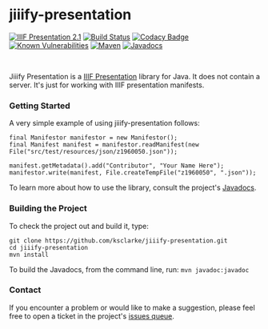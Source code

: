 # jiiify-presentation
[![IIIF Presentation 2.1](https://img.shields.io/badge/IIIF%20Presentation-2.1-brightgreen)](https://iiif.io/api/presentation/2.1/) [![Build Status](https://travis-ci.org/ksclarke/jiiify-presentation.svg)](https://travis-ci.org/ksclarke/jiiify-presentation) [![Codacy Badge](https://api.codacy.com/project/badge/Coverage/a1fb61b809944441bf65e02132383b6d)](https://www.codacy.com/app/ksclarke/jiiify-presentation?utm_source=github.com&utm_medium=referral&utm_content=ksclarke/jiiify-presentation&utm_campaign=Badge_Coverage) [![Known Vulnerabilities](https://snyk.io/test/github/ksclarke/jiiify-presentation/badge.svg)](https://snyk.io/test/github/ksclarke/jiiify-presentation) [![Maven](https://img.shields.io/maven-metadata/v/http/central.maven.org/maven2/info/freelibrary/jiiify-presentation/maven-metadata.xml.svg?colorB=brightgreen)](http://mvnrepository.com/artifact/info.freelibrary/jiiify-presentation) [![Javadocs](http://javadoc.io/badge/info.freelibrary/jiiify-presentation.svg)](http://projects.freelibrary.info/jiiify-presentation/javadocs.html)

<br/>

Jiiify Presentation is a [IIIF Presentation](http://iiif.io/api/presentation) library for Java. It does not contain a server. It's just for working with IIIF presentation manifests.

### Getting Started

A very simple example of using jiiify-presentation follows:

    final Manifestor manifestor = new Manifestor();
    final Manifest manifest = manifestor.readManifest(new File("src/test/resources/json/z1960050.json"));

    manifest.getMetadata().add("Contributor", "Your Name Here");
    manifestor.write(manifest, File.createTempFile("z1960050", ".json"));

To learn more about how to use the library, consult the project's [Javadocs](http://projects.freelibrary.info/jiiify-presentation/javadocs.html).

### Building the Project

To check the project out and build it, type:

    git clone https://github.com/ksclarke/jiiify-presentation.git
    cd jiiify-presentation
    mvn install

To build the Javadocs, from the command line, run: `mvn javadoc:javadoc`

### Contact

If you encounter a problem or would like to make a suggestion, please feel free to open a ticket in the project's [issues queue](https://github.com/ksclarke/jiiify-presentation/issues "GitHub Issue Queue").
